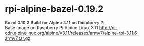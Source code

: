 # rpi-alpine-bazel-0.19.2
Bazel 0.19.2 Build for Alpine 3.11 on Raspberry Pi  
Base Image on Raspberry Pi Alpine Linux 3.11  http://dl-cdn.alpinelinux.org/alpine/v3.11/releases/armv7/alpine-rpi-3.11.6-armv7.tar.gz
